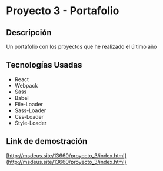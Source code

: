 # Proyecto 3 - Portafolio

## Descripción
Un portafolio con los proyectos que he realizado el último año

## Tecnologías Usadas
 * React
 * Webpack
 * Sass
 * Babel
 * File-Loader
 * Sass-Loader
 * Css-Loader
 * Style-Loader


 ## Link de demostración
 [http://msdeus.site/13660/proyecto_3/index.html](http://msdeus.site/13660/proyecto_3/index.html)
